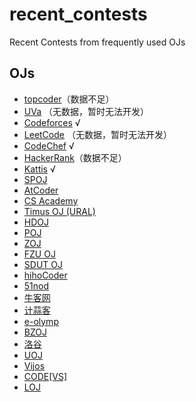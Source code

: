 # recent_contests
Recent Contests from frequently used OJs

## OJs

- [topcoder](https://www.topcoder.com/)（数据不足）
- [UVa](https://uva.onlinejudge.org/) （无数据，暂时无法开发）
- [Codeforces](https://codeforces.com/) √
- [LeetCode](https://leetcode.com/) （无数据，暂时无法开发）
- [CodeChef](https://www.codechef.com/) √
- [HackerRank](https://www.hackerrank.com/)（数据不足）
- [Kattis](https://open.kattis.com/) √
- [SPOJ](https://www.spoj.com/)
- [AtCoder](https://atcoder.jp/)
- [CS Academy](https://csacademy.com/)
- [Timus OJ (URAL)](http://acm.timus.ru/)
- [HDOJ](http://acm.hdu.edu.cn/)
- [POJ](http://poj.org/)
- [ZOJ](http://acm.zju.edu.cn/onlinejudge/)
- [FZU OJ](http://acm.fzu.edu.cn/)
- [SDUT OJ](https://acm.sdut.edu.cn/onlinejudge2/)
- [hihoCoder](https://hihocoder.com/)
- [51nod](https://www.51nod.com/)
- [牛客网](https://www.nowcoder.com/)
- [计蒜客](https://www.jisuanke.com/)
- [e-olymp](https://www.e-olymp.com/)
- [BZOJ](https://www.lydsy.com/JudgeOnline/)
- [洛谷](https://www.luogu.org/)
- [UOJ](http://uoj.ac/)
- [Vijos](https://vijos.org/)
- [CODE\[VS\]](http://codevs.cn/)
- [LOJ](https://loj.ac/)

